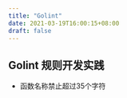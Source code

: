 ```yaml
---
title: "Golint"
date: 2021-03-19T16:00:15+08:00
draft: false
---
```


## Golint 规则开发实践

- 函数名称禁止超过35个字符